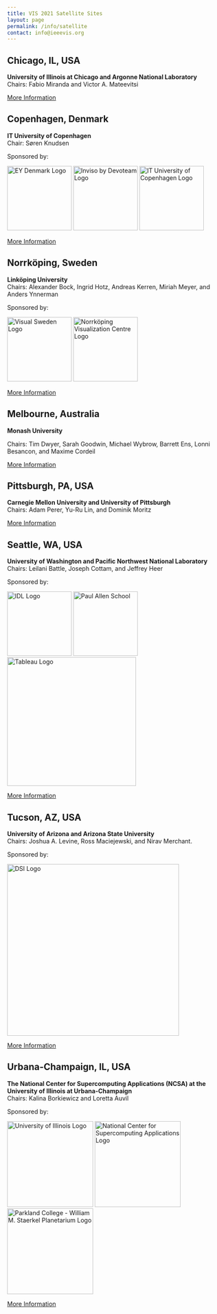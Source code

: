 ```yaml
---
title: VIS 2021 Satellite Sites
layout: page
permalink: /info/satellite
contact: info@ieeevis.org
---
```


## Chicago, IL, USA
**University of Illinois at Chicago and Argonne National Laboratory**<br>
Chairs: Fabio Miranda and Victor A. Mateevitsi

<a class="button" href="https://www.evl.uic.edu/vis-chicago/">More Information</a>

## Copenhagen, Denmark
**IT University of Copenhagen**<br>
Chair: Søren Knudsen

Sponsored by:

<img class="mr-8 mb-10 supporter__logo  supporter__logo--custom" src = "/year/2021/assets/supporters/EY.png" alt = "EY Denmark Logo" width = "150"/>
<img class="mr-8 mb-10 supporter__logo  supporter__logo--custom" src = "/year/2021/assets/supporters/invisio.png" alt = "Inviso by Devoteam Logo" width = "150"/>
<img class="mr-8 mb-10 supporter__logo  supporter__logo--custom" src = "/year/2021/assets/supporters/cph.png" alt = "IT University of Copenhagen Logo" width = "150"/>

<a class="button" href="http://vis21cph.itu.dk/">More Information</a>

## Norrköping, Sweden
**Linköping University**<br>
Chairs: Alexander Bock, Ingrid Hotz, Andreas Kerren, Miriah Meyer, and Anders Ynnerman 

Sponsored by:

<img class="mr-8 mb-10 supporter__logo  supporter__logo--custom" src = "/year/2021/assets/supporters/visual-sweden.png" alt = "Visual Sweden Logo" width = "150"/>
<img class="mr-8 mb-10 supporter__logo  supporter__logo--custom" src = "/year/2021/assets/supporters/norrkoping.png" alt = "Norrköping Visualization Centre Logo" width = "150"/>


<a class="button" href="https://swevis2021.github.io">More Information</a>

## Melbourne, Australia
**Monash University**<br>

Chairs: Tim Dwyer, Sarah Goodwin, Michael Wybrow, Barrett Ens, Lonni Besancon, and Maxime Cordeil

<a class="button" href="https://docs.google.com/document/d/e/2PACX-1vTJAGjKxA1GNb7bzanq3G1mALT9v2nr-rRHBkwl4AkmYtmEUHwBnsHySO-pHn-dWUnMogz6UZk2IykN/pub">More Information</a>

## Pittsburgh, PA, USA
**Carnegie Mellon University and University of Pittsburgh**<br>
Chairs: Adam Perer, Yu-Ru Lin, and Dominik Moritz

<a class="button" href="https://dig.cmu.edu/2021/08/19/vis-satellite.html">More Information</a>

## Seattle, WA, USA
**University of Washington and Pacific Northwest National Laboratory**<br>
Chairs: Leilani Battle, Joseph Cottam, and Jeffrey Heer

Sponsored by:

<img class="mr-8 mb-10 supporter__logo  supporter__logo--custom" src = "/year/2021/assets/supporters/idl-300.png" alt = "IDL Logo" width = "150"/>
<img class="mr-8 mb-10 supporter__logo  supporter__logo--custom" src = "/year/2021/assets/supporters/zB_pLWHH_400x400.jpeg" alt = "Paul Allen School" width = "150"/>
<img class="mr-8 mb-10 supporter__logo  supporter__logo--custom" src = "/year/2021/assets/supporters/Tableau_Software_Logo_Small.png" alt = "Tableau Logo" width = "300"/>

<a class="button" href="https://idl.cs.washington.edu/vis-satellite/">More Information</a>

## Tucson, AZ, USA
**University of Arizona and Arizona State University**<br>
Chairs: Joshua A. Levine, Ross Maciejewski, and Nirav Merchant.

Sponsored by:

<img class="mr-8 mb-10 supporter__logo  supporter__logo--custom" src = "/year/2021/assets/supporters/dsi.png" alt = "DSI Logo" width="400"/>

<a class="button" href="https://azvis2021.github.io/">More Information</a>

## Urbana-Champaign, IL, USA
**The National Center for Supercomputing Applications (NCSA) at the University of Illinois at Urbana-Champaign**<br>
Chairs: Kalina Borkiewicz and Loretta Auvil

Sponsored by:

<img class="mr-8 mb-10 supporter__logo  supporter__logo--custom" src = "/year/2021/assets/supporters/illinois.png" alt = "University of Illinois Logo" width = "200"/>
<img class="mr-8 mb-10 supporter__logo  supporter__logo--custom" src = "/year/2021/assets/supporters/ncsa.jpeg" alt = "National Center for Supercomputing Applications Logo" width = "200"/>
<img class="mr-8 mb-10 supporter__logo  supporter__logo--custom" src = "/year/2021/assets/supporters/staerkel-planetarium.png" alt = "Parkland College - William M. Staerkel Planetarium Logo" width = "200"/>

<a class="button" href="https://ieeevissatellite.web.illinois.edu/">More Information</a>
